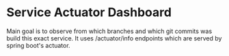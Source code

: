 # Service Actuator Dashboard

Main goal is to observe from which branches and which git commits was build this exact service. 
It uses /actuator/info endpoints which are served by spring boot's actuator.